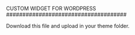 CUSTOM WIDGET FOR WORDPRESS
#####################################

Download this file and upload in your theme folder.

